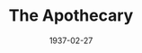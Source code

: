 ---
title: The Apothecary
date: 1937-02-27
closing_date:
layout: productions
playbill:
Theatre: Theatre Jacksonville
cast:
- Pierrette: Margaret Hunter
- Pierrot: Will Shapiro
- Punchinello: Wolcott Prior
crew:
- Scenery: Billy Dishinger
- Lighting: Cliffard Lowe
- Props:
  - Frances Coleman
  - Mrs. Holden Blackwell
- Prompter: Grace Seagraves
- Publicity: Helen Gray
- Director: Douglas Haygood
orchestra:
---